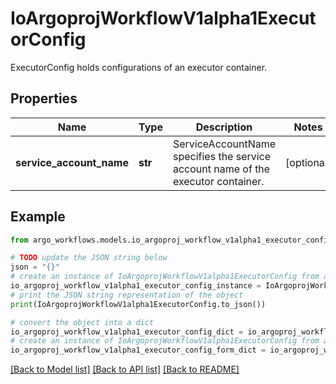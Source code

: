 # IoArgoprojWorkflowV1alpha1ExecutorConfig

ExecutorConfig holds configurations of an executor container.

## Properties

Name | Type | Description | Notes
------------ | ------------- | ------------- | -------------
**service_account_name** | **str** | ServiceAccountName specifies the service account name of the executor container. | [optional] 

## Example

```python
from argo_workflows.models.io_argoproj_workflow_v1alpha1_executor_config import IoArgoprojWorkflowV1alpha1ExecutorConfig

# TODO update the JSON string below
json = "{}"
# create an instance of IoArgoprojWorkflowV1alpha1ExecutorConfig from a JSON string
io_argoproj_workflow_v1alpha1_executor_config_instance = IoArgoprojWorkflowV1alpha1ExecutorConfig.from_json(json)
# print the JSON string representation of the object
print(IoArgoprojWorkflowV1alpha1ExecutorConfig.to_json())

# convert the object into a dict
io_argoproj_workflow_v1alpha1_executor_config_dict = io_argoproj_workflow_v1alpha1_executor_config_instance.to_dict()
# create an instance of IoArgoprojWorkflowV1alpha1ExecutorConfig from a dict
io_argoproj_workflow_v1alpha1_executor_config_form_dict = io_argoproj_workflow_v1alpha1_executor_config.from_dict(io_argoproj_workflow_v1alpha1_executor_config_dict)
```
[[Back to Model list]](../README.md#documentation-for-models) [[Back to API list]](../README.md#documentation-for-api-endpoints) [[Back to README]](../README.md)


